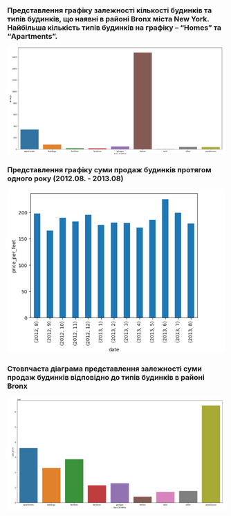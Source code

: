 ### Представлення графіку залежності кількості будинків та типів будинків, що наявні в районі Bronx міста New York. Найбільша кількість типів будинків на графіку – “Homes” та “Apartments”.

<img src="img/first.png" alt="text"> 

### Представлення графіку суми продаж будинків протягом одного року (2012.08. - 2013.08)

<img src="img/second.png" alt="text">

### Стовпчаста діаграма представлення залежності суми продаж будинків відповідно до типів будинків в районі Bronx

<img src="img/third.png" alt="text"> 

